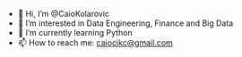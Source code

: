 - 👋 Hi, I’m @CaioKolarovic
- 👀 I’m interested in Data Engineering, Finance and Big Data
- 🌱 I’m currently learning Python 
- 📫 How to reach me: caiocjkc@gmail.com

<!---
CaioKolarovic/CaioKolarovic is a ✨ special ✨ repository because its `README.md` (this file) appears on your GitHub profile.
You can click the Preview link to take a look at your changes.
--->
